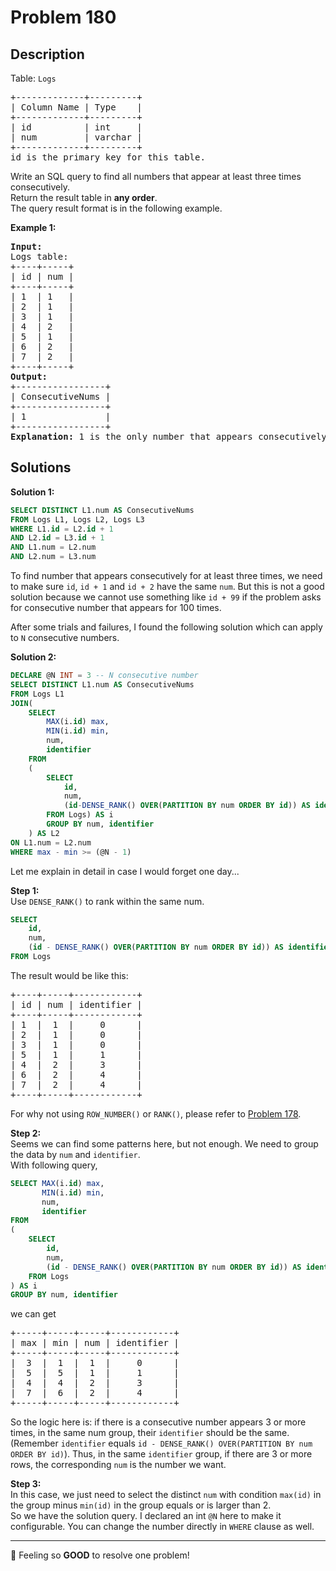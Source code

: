 # Problem 180

## Description

Table: `Logs`

<pre>
+-------------+---------+
| Column Name | Type    |
+-------------+---------+
| id          | int     |
| num         | varchar |
+-------------+---------+
id is the primary key for this table.
</pre>

Write an SQL query to find all numbers that appear at least three times consecutively.  
Return the result table in **any order**.  
The query result format is in the following example.

**Example 1:**

<pre>
<b>Input:</b> 
Logs table:
+----+-----+
| id | num |
+----+-----+
| 1  | 1   |
| 2  | 1   |
| 3  | 1   |
| 4  | 2   |
| 5  | 1   |
| 6  | 2   |
| 7  | 2   |
+----+-----+
<b>Output:</b>
+-----------------+
| ConsecutiveNums |
+-----------------+
| 1               |
+-----------------+
<b>Explanation:</b> 1 is the only number that appears consecutively for at least three times.
</pre>

## Solutions

**Solution 1:**

```sql
SELECT DISTINCT L1.num AS ConsecutiveNums
FROM Logs L1, Logs L2, Logs L3
WHERE L1.id = L2.id + 1
AND L2.id = L3.id + 1
AND L1.num = L2.num
AND L2.num = L3.num
```

To find number that appears consecutively for at least three times, we need to make sure `id`, `id + 1` and `id + 2` have the same `num`. But this is not a good solution because we cannot use something like `id + 99` if the problem asks for consecutive number that appears for 100 times.

After some trials and failures, I found the following solution which can apply to `N` consecutive numbers.

**Solution 2:**

```sql
DECLARE @N INT = 3 -- N consecutive number
SELECT DISTINCT L1.num AS ConsecutiveNums
FROM Logs L1
JOIN(
	SELECT
		MAX(i.id) max,
		MIN(i.id) min,
		num,
		identifier
	FROM
	(
		SELECT
			id,
			num,
			(id-DENSE_RANK() OVER(PARTITION BY num ORDER BY id)) AS identifier
		FROM Logs) AS i
		GROUP BY num, identifier
	) AS L2
ON L1.num = L2.num
WHERE max - min >= (@N - 1)
```

Let me explain in detail in case I would forget one day...

**Step 1:**  
Use `DENSE_RANK()` to rank within the same num.

```sql
SELECT
	id,
	num,
	(id - DENSE_RANK() OVER(PARTITION BY num ORDER BY id)) AS identifier
FROM Logs
```

The result would be like this:

<pre>
+----+-----+------------+
| id | num | identifier |
+----+-----+------------+
| 1  |  1  |     0      |
| 2  |  1  |     0      |
| 3  |  1  |     0      |
| 5  |  1  |     1      |
| 4  |  2  |     3      |
| 6  |  2  |     4      |
| 7  |  2  |     4      |
+----+-----+------------+
</pre>

For why not using `ROW_NUMBER()` or `RANK()`, please refer to [Problem 178](https://github.com/Xiaod0ng/LeetCode/blob/main/Database/178.%20Rank%20Scores.md).

**Step 2:**  
Seems we can find some patterns here, but not enough. We need to group the data by `num` and `identifier`.  
With following query,

```sql
SELECT MAX(i.id) max,
	   MIN(i.id) min,
	   num,
	   identifier
FROM
(
	SELECT
		id,
		num,
		(id - DENSE_RANK() OVER(PARTITION BY num ORDER BY id)) AS identifier
	FROM Logs
) AS i
GROUP BY num, identifier
```

we can get

<pre>
+-----+-----+-----+------------+
| max | min | num | identifier |
+-----+-----+-----+------------+
|  3  |  1  |  1  |     0      |
|  5  |  5  |  1  |     1      |
|  4  |  4  |  2  |     3      |
|  7  |  6  |  2  |     4      |
+-----+-----+-----+------------+
</pre>

So the logic here is: if there is a consecutive number appears 3 or more times, in the same num group, their `identifier` should be the same. (Remember `identifier` equals `id - DENSE_RANK() OVER(PARTITION BY num ORDER BY id)`). Thus, in the same `identifier` group, if there are 3 or more rows, the corresponding `num` is the number we want.

**Step 3:**  
In this case, we just need to select the distinct `num` with condition `max(id)` in the group minus `min(id)` in the group equals or is larger than 2.  
So we have the solution query. I declared an int `@N` here to make it configurable. You can change the number directly in `WHERE` clause as well.

---

:paw_prints: Feeling so **GOOD** to resolve one problem!
